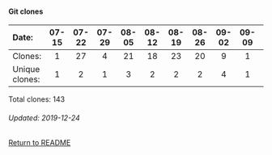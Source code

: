 #### Git clones
Date:    |        07-15   |       07-22   |       07-29   |       08-05   |       08-12   |       08-19   |       08-26   |       09-02  |  09-09  |  09-16  |  09-23  |  09-30  |  10-07  |  12-09  |  12-16
|:---    |:---:   |:---:  |:---:  |:---:  |:---:  |:---:  |:---:  |:---:  |:---:  |:---:  |:---:  |:---:  |:---:  |:---:  |:---:
Clones:  |        1       |       27      |       4       |       21      |       18      |       23      |       20      |       9      |  1      |  2      |  1      |  2      |  9      |  4      |  1
Unique   clones:  |       1       |       2       |       1       |       3       |       2       |       2       |       2       |      4  |      1  |      2  |      1  |      2  |      6  |      4  |      1

Total clones: 143
###### Updated: 2019-12-24

[Return to README](../README.md)
